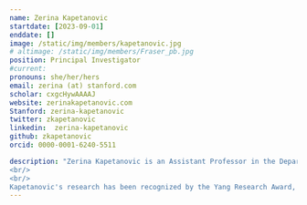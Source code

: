 ```yaml
---
name: Zerina Kapetanovic
startdate: [2023-09-01]
enddate: []
image: /static/img/members/kapetanovic.jpg
# altimage: /static/img/members/Fraser_pb.jpg
position: Principal Investigator
#current:
pronouns: she/her/hers
email: zerina (at) stanford.com
scholar: cxgcHywAAAAJ
website: zerinakapetanovic.com
Stanford: zerina-kapetanovic
twitter: zkapetanovic
linkedin:  zerina-kapetanovic
github: zkapetanovic
orcid: 0000-0001-6240-5511

description: "Zerina Kapetanovic is an Assistant Professor in the Department of Electrical Engineering at Stanford University working in the area of low-power wireless communication, sensing, and Internet of Things (IoT) systems. Prior to starting at Stanford, Kapetanovic was a postdoctoral researcher at Microsoft Research in the Networking Research Group and Research for Industry Group.
<br/>
<br/>
Kapetanovic's research has been recognized by the Yang Research Award, the Distinguished Dissertation Award from the University of Washington. She also received the Microsoft Research Distinguished Dissertation Grant and was selected to attend the 2020 UC Berkeley Rising Stars in EECS Workshop. Kapetanovic completed her PhD in Electrical Engineering from the University of Washington in 2022."
---
```

